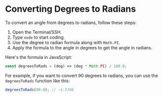 # Converting Degrees to Radians

To convert an angle from degrees to radians, follow these steps:

1. Open the Terminal/SSH.
2. Type `node` to start coding.
3. Use the degree to radian formula along with `Math.PI`.
4. Apply the formula to the angle in degrees to get the angle in radians.

Here's the formula in JavaScript:

```js
const degreesToRads = (deg) => (deg * Math.PI) / 180.0;
```

For example, if you want to convert 90 degrees to radians, you can use the `degreesToRads` function like this:

```js
degreesToRads(90.0); // ~1.5708
```
